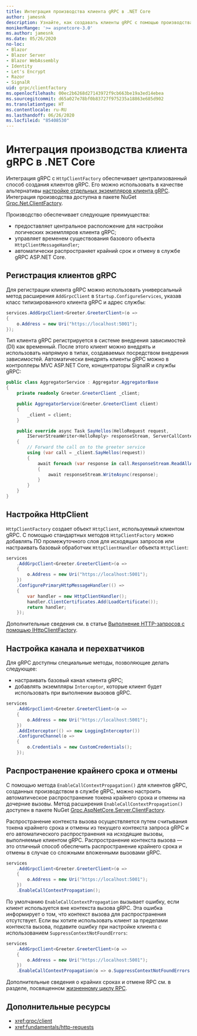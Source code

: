 ```yaml
---
title: Интеграция производства клиента gRPC в .NET Core
author: jamesnk
description: Узнайте, как создавать клиенты gRPC с помощью производства клиента.
monikerRange: '>= aspnetcore-3.0'
ms.author: jamesnk
ms.date: 05/26/2020
no-loc:
- Blazor
- Blazor Server
- Blazor WebAssembly
- Identity
- Let's Encrypt
- Razor
- SignalR
uid: grpc/clientfactory
ms.openlocfilehash: 00ec2b6268d27143972f9cb663be19a3ed14ebea
ms.sourcegitcommit: d65a027e78bf0b83727f975235a18863e685d902
ms.translationtype: HT
ms.contentlocale: ru-RU
ms.lasthandoff: 06/26/2020
ms.locfileid: "85408530"
---
```

# <a name="grpc-client-factory-integration-in-net-core"></a>Интеграция производства клиента gRPC в .NET Core

Интеграция gRPC с `HttpClientFactory` обеспечивает централизованный способ создания клиентов gRPC. Его можно использовать в качестве альтернативы [настройке отдельных экземпляров клиента gRPC](xref:grpc/client). Интеграция производства доступна в пакете NuGet [Grpc.Net.ClientFactory](https://www.nuget.org/packages/Grpc.Net.ClientFactory).

Производство обеспечивает следующие преимущества:

* предоставляет центральное расположение для настройки логических экземпляров клиента gRPC;
* управляет временем существования базового объекта `HttpClientMessageHandler`;
* автоматически распространяет крайний срок и отмену в службе gRPC ASP.NET Core.

## <a name="register-grpc-clients"></a>Регистрация клиентов gRPC

Для регистрации клиента gRPC можно использовать универсальный метод расширения `AddGrpcClient` в `Startup.ConfigureServices`, указав класс типизированного клиента gRPC и адрес службы:

```csharp
services.AddGrpcClient<Greeter.GreeterClient>(o =>
{
    o.Address = new Uri("https://localhost:5001");
});
```

Тип клиента gRPC регистрируется в системе внедрения зависимостей (DI) как временный. После этого клиент можно внедрять и использовать напрямую в типах, создаваемых посредством внедрения зависимостей. Автоматически внедрять клиенты gRPC можно в контроллеры MVC ASP.NET Core, концентраторы SignalR и службы gRPC:

```csharp
public class AggregatorService : Aggregator.AggregatorBase
{
    private readonly Greeter.GreeterClient _client;

    public AggregatorService(Greeter.GreeterClient client)
    {
        _client = client;
    }

    public override async Task SayHellos(HelloRequest request,
        IServerStreamWriter<HelloReply> responseStream, ServerCallContext context)
    {
        // Forward the call on to the greeter service
        using (var call = _client.SayHellos(request))
        {
            await foreach (var response in call.ResponseStream.ReadAllAsync())
            {
                await responseStream.WriteAsync(response);
            }
        }
    }
}
```

## <a name="configure-httpclient"></a>Настройка HttpClient

`HttpClientFactory` создает объект `HttpClient`, используемый клиентом gRPC. С помощью стандартных методов `HttpClientFactory` можно добавлять ПО промежуточного слоя для исходящих запросов или настраивать базовый обработчик `HttpClientHandler` объекта `HttpClient`:

```csharp
services
    .AddGrpcClient<Greeter.GreeterClient>(o =>
    {
        o.Address = new Uri("https://localhost:5001");
    })
    .ConfigurePrimaryHttpMessageHandler(() =>
    {
        var handler = new HttpClientHandler();
        handler.ClientCertificates.Add(LoadCertificate());
        return handler;
    });
```

Дополнительные сведения см. в статье [Выполнение HTTP-запросов с помощью IHttpClientFactory](xref:fundamentals/http-requests).

## <a name="configure-channel-and-interceptors"></a>Настройка канала и перехватчиков

Для gRPC доступны специальные методы, позволяющие делать следующее:

* настраивать базовый канал клиента gRPC;
* добавлять экземпляры `Interceptor`, которые клиент будет использовать при выполнении вызовов gRPC.

```csharp
services
    .AddGrpcClient<Greeter.GreeterClient>(o =>
    {
        o.Address = new Uri("https://localhost:5001");
    })
    .AddInterceptor(() => new LoggingInterceptor())
    .ConfigureChannel(o =>
    {
        o.Credentials = new CustomCredentials();
    });
```

## <a name="deadline-and-cancellation-propagation"></a>Распространение крайнего срока и отмены

С помощью метода `EnableCallContextPropagation()` для клиентов gRPC, созданных производством в службе gRPC, можно настроить автоматическое распространение токена крайнего срока и отмены на дочерние вызовы. Метод расширения `EnableCallContextPropagation()` доступен в пакете NuGet [Grpc.AspNetCore.Server.ClientFactory](https://www.nuget.org/packages/Grpc.AspNetCore.Server.ClientFactory).

Распространение контекста вызова осуществляется путем считывания токена крайнего срока и отмены из текущего контекста запроса gRPC и его автоматического распространения на исходящие вызовы, выполняемые клиентом gRPC. Распространение контекста вызова — это отличный способ обеспечить распространение крайнего срока и отмены в случае со сложными вложенными вызовами gRPC.

```csharp
services
    .AddGrpcClient<Greeter.GreeterClient>(o =>
    {
        o.Address = new Uri("https://localhost:5001");
    })
    .EnableCallContextPropagation();
```

По умолчанию `EnableCallContextPropagation` вызывает ошибку, если клиент используется вне контекста вызова gRPC. Эта ошибка информирует о том, что контекст вызова для распространения отсутствует. Если вы хотите использовать клиент за пределами контекста вызова, подавите ошибку при настройке клиента с использованием `SuppressContextNotFoundErrors`:

```csharp
services
    .AddGrpcClient<Greeter.GreeterClient>(o =>
    {
        o.Address = new Uri("https://localhost:5001");
    })
    .EnableCallContextPropagation(o => o.SuppressContextNotFoundErrors = true);
```

Дополнительные сведения о крайних сроках и отмене RPC см. в разделе, посвященном [жизненному циклу RPC](https://www.grpc.io/docs/guides/concepts/#rpc-life-cycle).

## <a name="additional-resources"></a>Дополнительные ресурсы

* <xref:grpc/client>
* <xref:fundamentals/http-requests>

